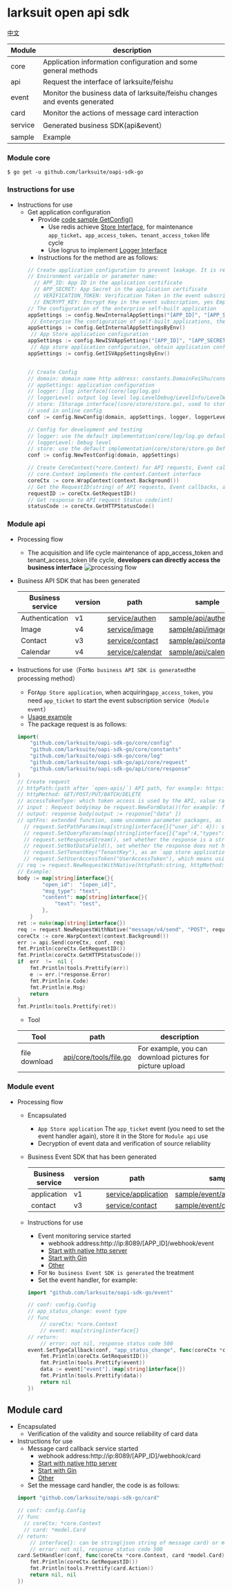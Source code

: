 # larksuit open api sdk
[中文](README.zh.md)

| Module    | description |
|--------------|--------------|
|  core    | Application information configuration and some general methods  | 
|  api     | Request the interface of larksuite/feishu  | 
|  event   | Monitor the business data of larksuite/feishu changes and events generated  | 
|  card    | Monitor the actions of message card interaction  | 
|  service | Generated business SDK(api&event）  | 
|  sample  | Example | 

### Module core
```shell script
$ go get -u github.com/larksuite/oapi-sdk-go
```

### Instructions for use
- Instructions for use
    - Get application configuration
        - Provide [code sample GetConfig()](sample/config/config.go)
            - Use redis achieve [Store Interface](core/store/store.go), for maintenance  `app_ticket`、`app_access_token`、`tenant_access_token` life cycle
            - Use logrus to implement [Logger Interface](core/log/log.go)
        - Instructions for the method are as follows:
        ```go
        // Create application configuration to prevent leakage. It is recommended to put application information in environment variables. 
        // Environment variable or parameter name: 
          // APP_ID: App ID in the application certificate 
          // APP_SECRET: App Secret in the application certificate 
          // VERIFICATION_TOKEN: Verification Token in the event subscription 
          // ENCRYPT_KEY: Encrypt Key in the event subscription, yes Empty, indicating that the event content is not encrypted 
        // The configuration of the enterprise self-built application 
        appSettings := config.NewInternalAppSettings("[APP_ID]", "[APP_SECRET]", "[VERIFICATION_TOKEN]", "[ENCRYPT_KEY]")
         // Enterprise The configuration of self-built applications, the application configuration is obtained through environment variables 
        appSettings := config.GetInternalAppSettingsByEnv()
         // App Store application configuration
        appSettings := config.NewISVAppSettings("[APP_ID]", "[APP_SECRET]", "[VERIFICATION_TOKEN]", "[ENCRYPT_KEY]")
         // App store application configuration, obtain application configuration through environment variables 
        appSettings := config.GetISVAppSettingsByEnv()
        
        
        // Create Config 
        // domain: domain name http address: constants.DomainFeiShu/constants.DomainLarkSuite 
        // appSettings: application configuration 
        // logger: [log interface](core/log/log.go) 
        // loggerLevel: output log level log.LevelDebug/LevelInfo/LevelWarn/LevelError 
        // store: [Storage interface](core/store/store.go), used to store app_ticket/app_access_token/tenant_access_token 
        // used in online config 
        conf := config.NewConfig(domain, appSettings, logger, loggerLevel, store)    
        
        // Config for development and testing 
        // logger: use the default implementation(core/log/log.go defaultLogger) 
        // loggerLevel: Debug level 
        // store: use the default implementation(core/store/store.go DefaultStore) 
        conf := config.NewTestConfig(domain, appSettings)
        
        // Create CoreContext(*core.Context) for API requests, Event callbacks, Card callbacks, etc., as function parameters 
        // core.Context implements the context.Context interface 
        coreCtx := core.WrapContext(context.Background())
        // Get the RequestID(string) of API requests, Event callbacks, and Card callbacks, used for problem feedback, open platform query related logs, you can quickly locate the problem 
        requestID := coreCtx.GetRequestID()
        // Get response to API request Status code(int) 
        statusCode := coreCtx.GetHTTPStatusCode()
        
        ```

### Module api
- Processing flow
    - The acquisition and life cycle maintenance of app_access_token and tenant_access_token life cycle, **developers can directly access the business interface**
    ![processing flow](api_process_en.jpg)
- Business API SDK that has been generated

    | Business service | version  | path | sample |
    |--------------|--------------|------|------|
    |  Authentication    | v1  | [service/authen](service/authen) | [sample/api/authen.go](sample/api/authen.go)|
    |  Image     | v4  | [service/image](service/image)|[sample/api/image.go](sample/api/image.go)|
    |  Contact   | v3  | [service/contact](service/contact) | [sample/api/contact.go](sample/api/contact.go) |
    |  Calendar     | v4  | [service/calendar](service/calendar)|[sample/api/calendar.go](sample/api/calendar.go)|
    
    
- Instructions for use（For`No business API SDK is generated`the processing method）
    - For`App Store application`, when acquiring`app_access_token`, you need `app_ticket` to start the event subscription service（`Module event`）
    - [Usage example](sample/api/api.go)
    - The package request is as follows:
    ```go
    import(
        "github.com/larksuite/oapi-sdk-go/core/config"
        "github.com/larksuite/oapi-sdk-go/core/constants"
        "github.com/larksuite/oapi-sdk-go/core/log"
        "github.com/larksuite/oapi-sdk-go/api/core/request"
        "github.com/larksuite/oapi-sdk-go/api/core/response"
    )
    // Create request 
    // httpPath:(path after `open-apis/`) API path, for example: https://{domain}/open-apis/authen/v1/user_info, the httpPath: "authen/v1/user_info" 
    // httpMethod: GET/POST/PUT/BATCH/DELETE 
    // accessTokenType: which token access is used by the API, value range: request.AccessTokenTypeApp/request.AccessTokenTypeTenant/request.AccessTokenTypeUser, for example: request.AccessTokenTypeTenant 
    // input : Request body(may be request.NewFormData()(for example: file upload)), if the request body is not needed(for example, some GET requests), then pass: nil 
    // output: response body(output := response["data" ])      
    // optFns: extended function, some uncommon parameter packages, as follows: 
      // request.SetPathParams(map[string]interface{}{"user_id": 4}): set the URL Path parameter(with: prefix) value, When httpPath="users/:user_id", the requested URL="https://{domain}/open-apis/users/4"
      // request.SetQueryParams(map[string]interface{}{"age":4,"types":[1,2]}): Set the URL qeury, will append to the url?age=4&types=1&types=2       
      // request.setResponseStream(), set whether the response is a stream, such as downloading a file, at this time: output value is Buffer type 
      // request.SetNotDataField(), set whether the response does not have a `data` field, business interfaces all have `data `Field, so you don’t need to set 
      // request.SetTenantKey("TenantKey"), as an `app store application`, it means using `tenant_access_token` to access the API, you need to set 
      // request.SetUserAccessToken("UserAccessToken"), which means using` user_access_token` To access the API, you need to set 
    // req := request.NewRequestWithNative(httpPath:string, httpMethod:string, accessTokenType:AccessTokenType, input:interface, output:interface, ... optFns:OptFn [)))
    // Example:
    body := map[string]interface{}{
    		"open_id":  "[open_id]",
    		"msg_type": "text",
    		"content": map[string]interface{}{
    			"text": "test",
    		},
    	}
    ret := make(map[string]interface{})
    req := request.NewRequestWithNative("message/v4/send", "POST", request.AccessTokenTypeTenant, body, &ret)
    coreCtx := core.WarpContext(context.Background())
    err := api.Send(coreCtx, conf, req)
    fmt.Println(coreCtx.GetRequestID())
    fmt.Println(coreCtx.GetHTTPStatusCode())
    if  err  !=  nil {
        fmt.Println(tools.Prettify(err))
        e := err.(*response.Error)
        fmt.Println(e.Code)
        fmt.Println(e.Msg)
        return
    }
    fmt.Println(tools.Prettify(ret))
    
    ```
    - Tool
    
     | Tool | path | description |
     |--------------|--------------|------|
     | file download | [api/core/tools/file.go](api/core/tools/file.go) | For example, you can download pictures for picture upload |
     
### Module event
- Processing flow
  - Encapsulated
    - `App Store application` The `app_ticket` event (you need to set the event handler again), store it in the Store for `Module api` use
    - Decryption of event data and verification of source reliability
  - Business Event SDK that has been generated
  
      | Business service | version  | path | sample |
      |--------------|--------------|------|------|
      |  application    | v1  | [service/application](service/application) | [sample/event/application.go](sample/event/application.go) |
      |  contact   | v3  | [service/contact](service/contact) | [sample/event/contact.go](sample/event/contact.go) |
      
  - Instructions for use
    - Event monitoring service started
        - webhook address:http://ip:8089/[APP_ID]/webhook/event
        - [Start with native http server](sample/event/http_server.go)  
        - [Start with Gin](sample/event/gin.go)
        - [Other](sample/event/go.go)
    - For `No business Event SDK is generated` the treatment
    - Set the event handler, for example:
    ```go
    import "github.com/larksuite/oapi-sdk-go/event"
    
    // conf: config.Config
    // app_status_change: event type 
    // func
        // coreCtx: *core.Context
        // event: map[string]interface{}
    // return:
        // error: not nil, response status code 500
    event.SetTypeCallback(conf, "app_status_change", func(coreCtx *core.Context, event map[string]interface{}) error {
        fmt.Println(coreCtx.GetRequestID())
        fmt.Println(tools.Prettify(event))
        data := event["event"].(map[string]interface{})
        fmt.Println(tools.Prettify(data))
        return nil
    })
    
    ```      

## Module card
  - Encapsulated
    - Verification of the validity and source reliability of card data
  - Instructions for use
    - Message card callback service started
        - webhook address:http://ip:8089/[APP_ID]/webhook/card
        - [Start with native http server](sample/card/http_server.go)  
        - [Start with Gin](sample/card/gin.go)
        - [Other](sample/card/go.go)
    - Set the message card handler, the code is as follows:
    ```go
    import "github.com/larksuite/oapi-sdk-go/card"
    
    // conf: config.Config
    // func
      // coreCtx: *core.Context
      // card: *model.Card
    // return:
        // interface{}: can be string(json string of message card) or map(The map package of the message card)
        // error: not nil, response status code 500
    card.SetHandler(conf, func(coreCtx *core.Context, card *model.Card)(interface{}, error) {
    	fmt.Println(coreCtx.GetRequestID())
        fmt.Println(tools.Prettify(card.Action))
    	return nil, nil
    })
    
    ```   